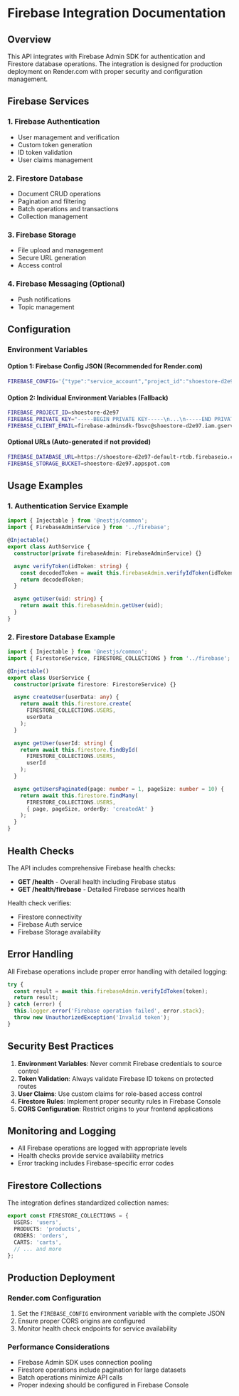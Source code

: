 # Firebase Integration Documentation

## Overview

This API integrates with Firebase Admin SDK for authentication and Firestore database operations. The integration is designed for production deployment on Render.com with proper security and configuration management.

## Firebase Services

### 1. Firebase Authentication
- User management and verification
- Custom token generation
- ID token validation
- User claims management

### 2. Firestore Database
- Document CRUD operations
- Pagination and filtering
- Batch operations and transactions
- Collection management

### 3. Firebase Storage
- File upload and management
- Secure URL generation
- Access control

### 4. Firebase Messaging (Optional)
- Push notifications
- Topic management

## Configuration

### Environment Variables

#### Option 1: Firebase Config JSON (Recommended for Render.com)
```bash
FIREBASE_CONFIG='{"type":"service_account","project_id":"shoestore-d2e97","private_key_id":"...","private_key":"-----BEGIN PRIVATE KEY-----\n...\n-----END PRIVATE KEY-----\n","client_email":"firebase-adminsdk-fbsvc@shoestore-d2e97.iam.gserviceaccount.com",...}'
```

#### Option 2: Individual Environment Variables (Fallback)
```bash
FIREBASE_PROJECT_ID=shoestore-d2e97
FIREBASE_PRIVATE_KEY="-----BEGIN PRIVATE KEY-----\n...\n-----END PRIVATE KEY-----\n"
FIREBASE_CLIENT_EMAIL=firebase-adminsdk-fbsvc@shoestore-d2e97.iam.gserviceaccount.com
```

#### Optional URLs (Auto-generated if not provided)
```bash
FIREBASE_DATABASE_URL=https://shoestore-d2e97-default-rtdb.firebaseio.com
FIREBASE_STORAGE_BUCKET=shoestore-d2e97.appspot.com
```

## Usage Examples

### 1. Authentication Service Example

```typescript
import { Injectable } from '@nestjs/common';
import { FirebaseAdminService } from '../firebase';

@Injectable()
export class AuthService {
  constructor(private firebaseAdmin: FirebaseAdminService) {}

  async verifyToken(idToken: string) {
    const decodedToken = await this.firebaseAdmin.verifyIdToken(idToken);
    return decodedToken;
  }

  async getUser(uid: string) {
    return await this.firebaseAdmin.getUser(uid);
  }
}
```

### 2. Firestore Database Example

```typescript
import { Injectable } from '@nestjs/common';
import { FirestoreService, FIRESTORE_COLLECTIONS } from '../firebase';

@Injectable()
export class UserService {
  constructor(private firestore: FirestoreService) {}

  async createUser(userData: any) {
    return await this.firestore.create(
      FIRESTORE_COLLECTIONS.USERS,
      userData
    );
  }

  async getUser(userId: string) {
    return await this.firestore.findById(
      FIRESTORE_COLLECTIONS.USERS,
      userId
    );
  }

  async getUsersPaginated(page: number = 1, pageSize: number = 10) {
    return await this.firestore.findMany(
      FIRESTORE_COLLECTIONS.USERS,
      { page, pageSize, orderBy: 'createdAt' }
    );
  }
}
```

## Health Checks

The API includes comprehensive Firebase health checks:

- **GET /health** - Overall health including Firebase status
- **GET /health/firebase** - Detailed Firebase services health

Health check verifies:
- Firestore connectivity
- Firebase Auth service
- Firebase Storage availability

## Error Handling

All Firebase operations include proper error handling with detailed logging:

```typescript
try {
  const result = await this.firebaseAdmin.verifyIdToken(token);
  return result;
} catch (error) {
  this.logger.error('Firebase operation failed', error.stack);
  throw new UnauthorizedException('Invalid token');
}
```

## Security Best Practices

1. **Environment Variables**: Never commit Firebase credentials to source control
2. **Token Validation**: Always validate Firebase ID tokens on protected routes
3. **User Claims**: Use custom claims for role-based access control
4. **Firestore Rules**: Implement proper security rules in Firebase Console
5. **CORS Configuration**: Restrict origins to your frontend applications

## Monitoring and Logging

- All Firebase operations are logged with appropriate levels
- Health checks provide service availability metrics
- Error tracking includes Firebase-specific error codes

## Firestore Collections

The integration defines standardized collection names:

```typescript
export const FIRESTORE_COLLECTIONS = {
  USERS: 'users',
  PRODUCTS: 'products',
  ORDERS: 'orders',
  CARTS: 'carts',
  // ... and more
};
```

## Production Deployment

### Render.com Configuration

1. Set the `FIREBASE_CONFIG` environment variable with the complete JSON
2. Ensure proper CORS origins are configured
3. Monitor health check endpoints for service availability

### Performance Considerations

- Firebase Admin SDK uses connection pooling
- Firestore operations include pagination for large datasets
- Batch operations minimize API calls
- Proper indexing should be configured in Firebase Console
